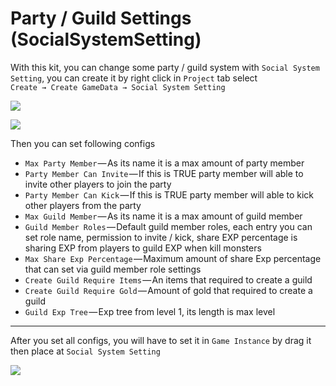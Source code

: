 # Party / Guild Settings (SocialSystemSetting)

With this kit, you can change some party / guild system with `Social System Setting`, you can create it by right click in `Project` tab select   
`Create → Create GameData → Social System Setting`

![](https://cdn-images-1.medium.com/max/1600/1*axNt-3M0WaKKBBre3XSwFg.png)

![](https://cdn-images-1.medium.com/max/1600/1*NBXj3hx_QXW8qfYAfGQLfQ.png)

Then you can set following configs

*   `Max Party Member` — As its name it is a max amount of party member
*   `Party Member Can Invite` — If this is TRUE party member will able to invite other players to join the party
*   `Party Member Can Kick` — If this is TRUE party member will able to kick other players from the party
*   `Max Guild Member` — As its name it is a max amount of guild member
*   `Guild Member Roles` — Default guild member roles, each entry you can set role name, permission to invite / kick, share EXP percentage is sharing EXP from players to guild EXP when kill monsters
*   `Max Share Exp Percentage` — Maximum amount of share Exp percentage that can set via guild member role settings
*   `Create Guild Require Items` — An items that required to create a guild
*   `Create Guild Require Gold` — Amount of gold that required to create a guild
*   `Guild Exp Tree` — Exp tree from level 1, its length is max level

* * *

After you set all configs, you will have to set it in `Game Instance` by drag it then place at `Social System Setting`

![](https://cdn-images-1.medium.com/max/1600/1*HLfrJZ1r4fSHsYbzIuT2pA.png)